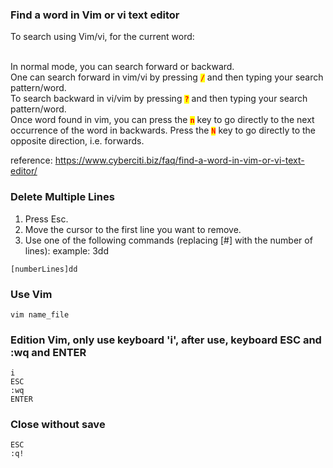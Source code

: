 ### Find a word in Vim or vi text editor
To search using Vim/vi, for the current word:

<br>In normal mode, you can search forward or backward.
<br>One can search forward in vim/vi by pressing <code><mark><b style="color:red;">/</b></mark></code> and then typing your search pattern/word.
<br>To search backward in vi/vim by pressing <code><mark><b style="color:red;">?</b></mark></code> and then typing your search pattern/word.
<br>Once word found in vim, you can press the <code><mark><b style="color:red;">n</b></mark></code> key to go directly to the next occurrence of the word in backwards. Press the <code><mark><b style="color:red;">N</b></mark></code> key to go directly to the opposite direction, i.e. forwards.

reference: https://www.cyberciti.biz/faq/find-a-word-in-vim-or-vi-text-editor/


### Delete Multiple Lines
1. Press Esc.
2. Move the cursor to the first line you want to remove.
3. Use one of the following commands (replacing [#] with the number of lines):
example: 3dd
```
[numberLines]dd
```

### Use Vim
```
vim name_file
```

### Edition Vim, only use keyboard <strong>'i'</strong>, after use, keyboard <strong>ESC</strong> and <strong>:wq</strong> and <strong>ENTER</strong>
```
i
ESC
:wq
ENTER
```

### Close without save
```
ESC
:q!
```
